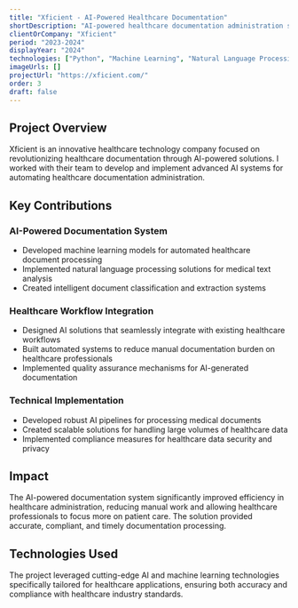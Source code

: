 ```yaml
---
title: "Xficient - AI-Powered Healthcare Documentation"
shortDescription: "AI-powered healthcare documentation administration system"
clientOrCompany: "Xficient"
period: "2023-2024"
displayYear: "2024"
technologies: ["Python", "Machine Learning", "Natural Language Processing", "Healthcare APIs", "Document Processing", "AI/ML"]
imageUrls: []
projectUrl: "https://xficient.com/"
order: 3
draft: false
---
```


## Project Overview

Xficient is an innovative healthcare technology company focused on revolutionizing healthcare documentation through AI-powered solutions. I worked with their team to develop and implement advanced AI systems for automating healthcare documentation administration.

## Key Contributions

### AI-Powered Documentation System
- Developed machine learning models for automated healthcare document processing
- Implemented natural language processing solutions for medical text analysis
- Created intelligent document classification and extraction systems

### Healthcare Workflow Integration
- Designed AI solutions that seamlessly integrate with existing healthcare workflows
- Built automated systems to reduce manual documentation burden on healthcare professionals
- Implemented quality assurance mechanisms for AI-generated documentation

### Technical Implementation
- Developed robust AI pipelines for processing medical documents
- Created scalable solutions for handling large volumes of healthcare data
- Implemented compliance measures for healthcare data security and privacy

## Impact

The AI-powered documentation system significantly improved efficiency in healthcare administration, reducing manual work and allowing healthcare professionals to focus more on patient care. The solution provided accurate, compliant, and timely documentation processing.

## Technologies Used

The project leveraged cutting-edge AI and machine learning technologies specifically tailored for healthcare applications, ensuring both accuracy and compliance with healthcare industry standards. 